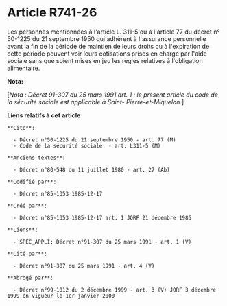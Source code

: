 # Article R741-26

Les personnes mentionnées à l'article L. 311-5 ou à l'article 77 du décret n° 50-1225 du 21 septembre 1950 qui adhèrent à
l'assurance personnelle avant la fin de la période de maintien de leurs droits ou à l'expiration de cette période peuvent
voir leurs cotisations prises en charge par l'aide sociale sans que soient mises en jeu les règles relatives à l'obligation
alimentaire.

**Nota:**

[*Nota : Décret 91-307 du 25 mars 1991 art. 1 : le présent article du code de la sécurité sociale est applicable à Saint-
Pierre-et-Miquelon.*]

**Liens relatifs à cet article**

	**Cite**:

	  - Décret n°50-1225 du 21 septembre 1950 - art. 77 (M)
	  - Code de la sécurité sociale. - art. L311-5 (M)

	**Anciens textes**:

	  - Décret n°80-548 du 11 juillet 1980 - art. 27 (Ab)

	**Codifié par**:

	  - Décret n°85-1353 1985-12-17

	**Créé par**:

	  - Décret n°85-1353 1985-12-17 art. 1 JORF 21 décembre 1985

	**Liens**:

	  - SPEC_APPLI: Décret n°91-307 du 25 mars 1991 - art. 1 (V)

	**Cité par**:

	  - Décret n°91-307 du 25 mars 1991 - art. 4 (V)

	**Abrogé par**:

	  - Décret n°99-1012 du 2 décembre 1999 - art. 3 (V) JORF 3 décembre 1999 en vigueur le 1er janvier 2000
